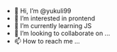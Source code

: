 - 👋 Hi, I’m @yukuli99
- 👀 I’m interested in prontend
- 🌱 I’m currently learning JS
- 💞️ I’m looking to collaborate on ...
- 📫 How to reach me ...

<!---
yukuli99/yukuli99 is a ✨ special ✨ repository because its `README.md` (this file) appears on your GitHub profile.
You can click the Preview link to take a look at your changes.
--->
